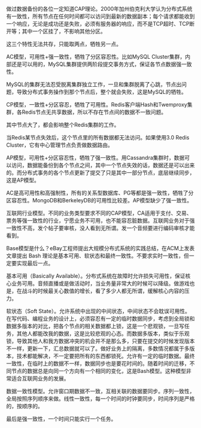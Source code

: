 做过数据备份的各位一定知道CAP理论。2000年加州伯克利大学认为分布式系统有一致性，所有节点在任何时间都可以访问到最新的数据副本；每个请求都能收到一个响应，无论是成功还是失败，必须有服务器的响应，而不是TCP超时、TCP断开等；其中一个区挂了，不影响其他分区。

这三个特性无法共存，只能取两点，牺牲另一点。

AC模型，可用性+强一致性，牺牲了分区容忍性。比如MySQL Cluster集群，内部还是可以用的，MySQL集群提供两阶段提交事务方式，保证各节点数据强一致性。

MySQL的集群无法忍受脱离集群独立工作，一旦和集群脱离了心跳，节点出问题，导致分布式事务操作到那个节点后，整个就会失败，这是MySQL的牺牲。

CP模型，一致性+分区容忍，牺牲了可用性。Redis客户端Hash和Twemproxy集群，各Redis节点无共享数据，所以不存在节点间的数据不一致问题。

其中节点大了，都会影响整个Redis集群的工作。

当Redis某节点失效后，这个节点里的所有数据都无法访问。如果使用3.0 Redis Cluster，它有中心管理节点负责做数据路由。

AP模型，可用性+分区容忍性，牺牲了强一致性。用Cassandra集群时，数据可以访问，数据能备份到各个节点之间，其中一个节点失效的话，数据还是可以出来的。而分布式事务的各个节点更新了提交了只是其中一部分节点，底层继续同步，这是AP模型。

AC是高可用性和高强制性，所有的关系型数据库、PG等都是强一致性，牺牲了分区容忍性。MongoDB和BerkeleyDB的可用性比较差。AP模型缺少了强一致性。

互联网行业模型。不同的业务类型要求不同的CAP模型，CA适用于支付、交易、票务等强一致性的行业，宁愿业务不可用，也不能容忍脏数据。互联网业务对于强一致性不高，发个帖子要审核，没人看到无所谓。发一个音频要进行编码审核才能看到。

Base模型是什么？eBay工程师提出大规模分布式系统的实践总结，在ACM上发表文章提出 Bash 理论是基本可用、软状态和最终一致性。不要求实时一致性，但一定要实现最后一点。

基本可用（Basically Available）。分布式系统在故障时允许损失可用性，保证核心业务可用。音频直播或是做活动时，当业务量非常大的时候可以降级。做游戏也是，在战斗的时候最关心数值的增长，看了多少人都无所谓，缓解核心内容的压力。

软状态（Soft State）。允许系统中出现的中间状态，中间状态不会耽误可用性。在写代码、编程业务的设计上，必须容忍有一定的临时数据同步，考虑到全局锁和数据多版本的对比，把各个节点的相关数据都上锁，这是一个悲观锁，一旦写任务，其他人都能改我的数据，这是比较悲观的心态。而数据多版本，类似于乐观锁，导致其他人和我方数据冲突的机会并不是那么多，只要在提交的时候发现版本不一样，更新一下，汇总数据就可以了。做好业务上的隔离，多数情况都属于多版本，技术都能解决，不一定要把所有的东西都锁死。允许有一定的临时数据。最终一致性，在临时上的数据不一样，数据同步也是要花时间的。随着时间的迁移，不同节点的数据总是向同一个方向有一个相同的变化，这是Bash模型。这种模型非常适合互联网业务的发展。


数据一致性模型。允许窗口期数据不一致，互相关联的数据要同步。序列一致性，全局按照序列顺序来做。线性一致性，每一个时间的时钟要同步，时间序列是严格的，按顺序的。

最后是强一致性，一个时间只能实行一个任务。
